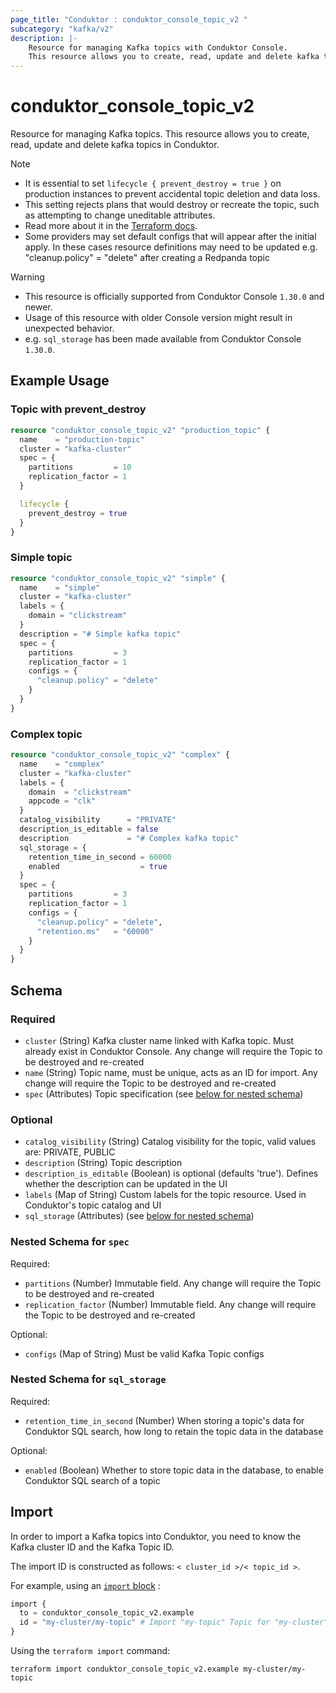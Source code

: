 ```yaml
---
page_title: "Conduktor : conduktor_console_topic_v2 "
subcategory: "kafka/v2"
description: |-
    Resource for managing Kafka topics with Conduktor Console.
    This resource allows you to create, read, update and delete kafka topics in Conduktor.
---
```


# conduktor_console_topic_v2

Resource for managing Kafka topics.
This resource allows you to create, read, update and delete kafka topics in Conduktor.

> [!NOTE]
> - It is essential to set `lifecycle { prevent_destroy = true }` on production instances to prevent accidental topic deletion and data loss.
> - This setting rejects plans that would destroy or recreate the topic, such as attempting to change uneditable attributes.
> - Read more about it in the [Terraform docs](https://www.terraform.io/language/meta-arguments/lifecycle#prevent_destroy).
> - Some providers may set default configs that will appear after the initial apply. In these cases resource definitions may need to be updated e.g. "cleanup.policy" = "delete" after creating a Redpanda topic

> [!WARNING]
> - This resource is officially supported from Conduktor Console `1.30.0` and newer.
> - Usage of this resource with older Console version might result in unexpected behavior.
> - e.g. `sql_storage` has been made available from Conduktor Console `1.30.0`.

## Example Usage

### Topic with prevent_destroy
```terraform
resource "conduktor_console_topic_v2" "production_topic" {
  name    = "production-topic"
  cluster = "kafka-cluster"
  spec = {
    partitions         = 10
    replication_factor = 1
  }

  lifecycle {
    prevent_destroy = true
  }
}
```

### Simple topic
```terraform
resource "conduktor_console_topic_v2" "simple" {
  name    = "simple"
  cluster = "kafka-cluster"
  labels = {
    domain = "clickstream"
  }
  description = "# Simple kafka topic"
  spec = {
    partitions         = 3
    replication_factor = 1
    configs = {
      "cleanup.policy" = "delete"
    }
  }
}
```

### Complex topic
```terraform
resource "conduktor_console_topic_v2" "complex" {
  name    = "complex"
  cluster = "kafka-cluster"
  labels = {
    domain  = "clickstream"
    appcode = "clk"
  }
  catalog_visibility      = "PRIVATE"
  description_is_editable = false
  description             = "# Complex kafka topic"
  sql_storage = {
    retention_time_in_second = 60000
    enabled                  = true
  }
  spec = {
    partitions         = 3
    replication_factor = 1
    configs = {
      "cleanup.policy" = "delete",
      "retention.ms"   = "60000"
    }
  }
}
```


<!-- schema generated by tfplugindocs -->
## Schema

### Required

- `cluster` (String) Kafka cluster name linked with Kafka topic. Must already exist in Conduktor Console. Any change will require the Topic to be destroyed and re-created
- `name` (String) Topic name, must be unique, acts as an ID for import. Any change will require the Topic to be destroyed and re-created
- `spec` (Attributes) Topic specification (see [below for nested schema](#nestedatt--spec))

### Optional

- `catalog_visibility` (String) Catalog visibility for the topic, valid values are: PRIVATE, PUBLIC
- `description` (String) Topic description
- `description_is_editable` (Boolean) is optional (defaults 'true'). Defines whether the description can be updated in the UI
- `labels` (Map of String) Custom labels for the topic resource. Used in Conduktor's topic catalog and UI
- `sql_storage` (Attributes) (see [below for nested schema](#nestedatt--sql_storage))

<a id="nestedatt--spec"></a>
### Nested Schema for `spec`

Required:

- `partitions` (Number) Immutable field. Any change will require the Topic to be destroyed and re-created
- `replication_factor` (Number) Immutable field. Any change will require the Topic to be destroyed and re-created

Optional:

- `configs` (Map of String) Must be valid Kafka Topic configs


<a id="nestedatt--sql_storage"></a>
### Nested Schema for `sql_storage`

Required:

- `retention_time_in_second` (Number) When storing a topic's data for Conduktor SQL search, how long to retain the topic data in the database

Optional:

- `enabled` (Boolean) Whether to store topic data in the database, to enable Conduktor SQL search of a topic




## Import

In order to import a Kafka topics into Conduktor, you need to know the Kafka cluster ID and the Kafka Topic ID.

The import ID is constructed as follows: `< cluster_id >/< topic_id >`.

For example, using an [`import` block](https://developer.hashicorp.com/terraform/language/import) :
```terraform
import {
  to = conduktor_console_topic_v2.example
  id = "my-cluster/my-topic" # Import "my-topic" Topic for "my-cluster" Kafka cluster
}
```

Using the `terraform import` command:
```shell
terraform import conduktor_console_topic_v2.example my-cluster/my-topic
```
